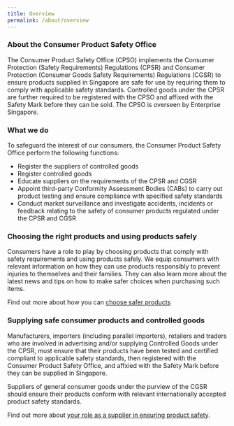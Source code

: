 ```yaml
---
title: Overview
permalink: /about/overview
---
```

### About the Consumer Product Safety Office
The Consumer Product Safety Office (CPSO) implements the Consumer Protection (Safety Requirements) Regulations (CPSR) and Consumer Protection (Consumer Goods Safety Requirements) Regulations (CGSR) to ensure products supplied in Singapore are safe for use by requiring them to comply with applicable safety standards. Controlled goods under the CPSR are further required to be registered with the CPSO and affixed with the Safety Mark before they can be sold. The CPSO is overseen by Enterprise Singapore. 

### What we do
To safeguard the interest of our consumers, the Consumer Product Safety Office perform the following functions:
* Register the suppliers of controlled goods
* Register controlled goods
* Educate suppliers on the requirements of the CPSR and CGSR
* Appoint third-party Conformity Assessment Bodies (CABs) to carry out product testing and ensure compliance with specified safety standards
* Conduct market surveillance and investigate accidents, incidents or feedback relating to the safety of consumer products regulated under the CPSR and CGSR

### Choosing the right products and using products safely
Consumers have a role to play by choosing products that comply with safety requirements and using products safely. We equip consumers with relevant information on how they can use products responsibly to prevent injuries to themselves and their families. They can also learn more about the latest news and tips on how to make safer choices when purchasing such items.

Find out more about how you can [choose safer products](/consumers/choose-safer-products/look-for-the-safety-mark)

### Supplying safe consumer products and controlled goods
Manufacturers, importers (including parallel importers), retailers and traders who are involved in advertising and/or supplying Controlled Goods under the CPSR, must ensure that their products have been tested and certified compliant to applicable safety standards, then registered with the Consumer Product Safety Office, and affxied with the Safety Mark before they can be supplied in Singapore.

Suppliers of general consumer goods under the purview of the CGSR should ensure their products conform with relevant internationally accepted product safety standards.

Find out more about [your role as a supplier in ensuring product safety](/suppliers/overview).
